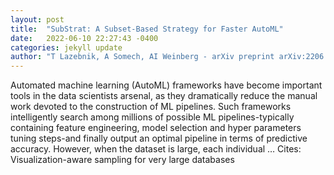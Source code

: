 ```yaml
---
layout: post
title:  "SubStrat: A Subset-Based Strategy for Faster AutoML"
date:   2022-06-10 22:27:43 -0400
categories: jekyll update
author: "T Lazebnik, A Somech, AI Weinberg - arXiv preprint arXiv:2206.03070, 2022"
---
```

Automated machine learning (AutoML) frameworks have become important tools in the data scientists  arsenal, as they dramatically reduce the manual work devoted to the construction of ML pipelines. Such frameworks intelligently search among millions of possible ML pipelines-typically containing feature engineering, model selection and hyper parameters tuning steps-and finally output an optimal pipeline in terms of predictive accuracy. However, when the dataset is large, each individual …
Cites: ‪Visualization-aware sampling for very large databases‬  